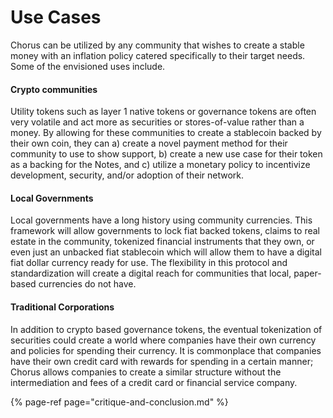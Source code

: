 # Use Cases

Chorus can be utilized by any community that wishes to create a stable money with an inflation policy catered specifically to their target needs.  Some of the envisioned uses include.

#### Crypto communities

Utility tokens such as layer 1 native tokens or governance tokens are often very volatile and act more as securities or stores-of-value rather than a money.  By allowing for these communities to create a stablecoin backed by their own coin, they can a\) create a novel payment method for their community to use to show support, b\) create a new use case for their token as a backing for the Notes, and c\) utilize a monetary policy to incentivize development, security, and/or adoption of their network. 

#### Local Governments

Local governments have a long history using community currencies.  This framework will allow governments to lock fiat backed tokens, claims to real estate in the community, tokenized financial instruments that they own, or even just an unbacked fiat stablecoin  which will allow them to have a digital fiat dollar currency ready for use.  The flexibility in this protocol and standardization will create a digital reach for communities that local, paper-based currencies do not have.      

#### Traditional Corporations

In addition to crypto based governance tokens, the eventual tokenization of securities could create a world where companies have their own currency and policies for spending their currency.  It is commonplace that companies have their own credit card with rewards for spending in a certain manner; Chorus allows companies to create a similar structure without the intermediation and fees of a credit card or financial service company. 

{% page-ref page="critique-and-conclusion.md" %}

